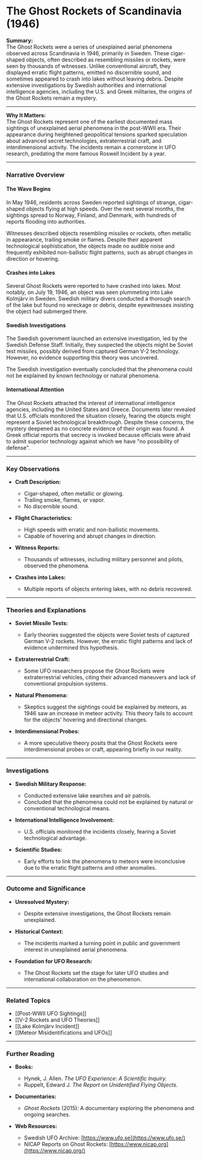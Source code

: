 # The Ghost Rockets of Scandinavia (1946)

**Summary:**  
The Ghost Rockets were a series of unexplained aerial phenomena observed across Scandinavia in 1946, primarily in Sweden. These cigar-shaped objects, often described as resembling missiles or rockets, were seen by thousands of witnesses. Unlike conventional aircraft, they displayed erratic flight patterns, emitted no discernible sound, and sometimes appeared to crash into lakes without leaving debris. Despite extensive investigations by Swedish authorities and international intelligence agencies, including the U.S. and Greek militaries, the origins of the Ghost Rockets remain a mystery.

---

**Why It Matters:**  
The Ghost Rockets represent one of the earliest documented mass sightings of unexplained aerial phenomena in the post-WWII era. Their appearance during heightened geopolitical tensions sparked speculation about advanced secret technologies, extraterrestrial craft, and interdimensional activity. The incidents remain a cornerstone in UFO research, predating the more famous Roswell Incident by a year.

---

### **Narrative Overview**

#### **The Wave Begins**

In May 1946, residents across Sweden reported sightings of strange, cigar-shaped objects flying at high speeds. Over the next several months, the sightings spread to Norway, Finland, and Denmark, with hundreds of reports flooding into authorities.

Witnesses described objects resembling missiles or rockets, often metallic in appearance, trailing smoke or flames. Despite their apparent technological sophistication, the objects made no audible noise and frequently exhibited non-ballistic flight patterns, such as abrupt changes in direction or hovering.

#### **Crashes into Lakes**

Several Ghost Rockets were reported to have crashed into lakes. Most notably, on July 19, 1946, an object was seen plummeting into Lake Kolmjärv in Sweden. Swedish military divers conducted a thorough search of the lake but found no wreckage or debris, despite eyewitnesses insisting the object had submerged there.

#### **Swedish Investigations**

The Swedish government launched an extensive investigation, led by the Swedish Defense Staff. Initially, they suspected the objects might be Soviet test missiles, possibly derived from captured German V-2 technology. However, no evidence supporting this theory was uncovered.

The Swedish investigation eventually concluded that the phenomena could not be explained by known technology or natural phenomena.

#### **International Attention**

The Ghost Rockets attracted the interest of international intelligence agencies, including the United States and Greece. Documents later revealed that U.S. officials monitored the situation closely, fearing the objects might represent a Soviet technological breakthrough. Despite these concerns, the mystery deepened as no concrete evidence of their origin was found. A Greek official reports that secrecy is invoked because officials were afraid to admit superior technology against which we have "no possibility of defense". 

---

### **Key Observations**

- **Craft Description:**
    
    - Cigar-shaped, often metallic or glowing.
    - Trailing smoke, flames, or vapor.
    - No discernible sound.
- **Flight Characteristics:**
    
    - High speeds with erratic and non-ballistic movements.
    - Capable of hovering and abrupt changes in direction.
- **Witness Reports:**
    
    - Thousands of witnesses, including military personnel and pilots, observed the phenomena.
- **Crashes into Lakes:**
    
    - Multiple reports of objects entering lakes, with no debris recovered.

---

### **Theories and Explanations**

- **Soviet Missile Tests:**
    
    - Early theories suggested the objects were Soviet tests of captured German V-2 rockets. However, the erratic flight patterns and lack of evidence undermined this hypothesis.
- **Extraterrestrial Craft:**
    
    - Some UFO researchers propose the Ghost Rockets were extraterrestrial vehicles, citing their advanced maneuvers and lack of conventional propulsion systems.
- **Natural Phenomena:**
    
    - Skeptics suggest the sightings could be explained by meteors, as 1946 saw an increase in meteor activity. This theory fails to account for the objects' hovering and directional changes.
- **Interdimensional Probes:**
    
    - A more speculative theory posits that the Ghost Rockets were interdimensional probes or craft, appearing briefly in our reality.

---

### **Investigations**

- **Swedish Military Response:**
    
    - Conducted extensive lake searches and air patrols.
    - Concluded that the phenomena could not be explained by natural or conventional technological means.
- **International Intelligence Involvement:**
    
    - U.S. officials monitored the incidents closely, fearing a Soviet technological advantage.
- **Scientific Studies:**
    
    - Early efforts to link the phenomena to meteors were inconclusive due to the erratic flight patterns and other anomalies.

---

### **Outcome and Significance**

- **Unresolved Mystery:**
    
    - Despite extensive investigations, the Ghost Rockets remain unexplained.
- **Historical Context:**
    
    - The incidents marked a turning point in public and government interest in unexplained aerial phenomena.
- **Foundation for UFO Research:**
    
    - The Ghost Rockets set the stage for later UFO studies and international collaboration on the phenomenon.

---

### **Related Topics**

- [[Post-WWII UFO Sightings]]
- [[V-2 Rockets and UFO Theories]]
- [[Lake Kolmjärv Incident]]
- [[Meteor Misidentifications and UFOs]]

---

### **Further Reading**

- **Books:**
    
    - Hynek, J. Allen. _The UFO Experience: A Scientific Inquiry._
    - Ruppelt, Edward J. _The Report on Unidentified Flying Objects._
- **Documentaries:**
    
    - _Ghost Rockets_ (2015): A documentary exploring the phenomena and ongoing searches.
- **Web Resources:**
    
    - Swedish UFO Archive: [https://www.ufo.se](https://www.ufo.se/)
    - NICAP Reports on Ghost Rockets: [https://www.nicap.org](https://www.nicap.org/)

